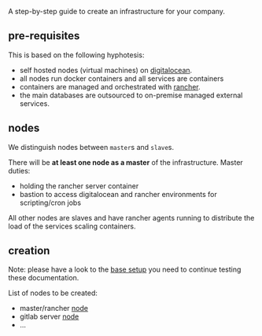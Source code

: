 
A step-by-step guide to create an infrastructure for your company.

## pre-requisites

This is based on the following hyphotesis:
- self hosted nodes (virtual machines) on [digitalocean](http://digitalocean.com/).
- all nodes run docker containers and all services are containers
- containers are managed and orchestrated with [rancher](https://rancher.com/docs/rancher/v1.6/en/).
- the main databases are outsourced to on-premise managed external services.


## nodes

We distinguish nodes between `master`s and `slave`s.

There will be **at least one node as a master** of the infrastructure.
Master duties: 
- holding the rancher server container 
- bastion to access digitalocean and rancher environments for scripting/cron jobs

All other nodes are slaves and have rancher agents running to distribute the load of the services scaling containers.

## creation

Note: please have a look to the [base setup](docs/base.md) you need to continue testing these documentation.

List of nodes to be created:

- master/rancher [node](docs/master.md)
- gitlab server [node](docs/gitlab.md)
- ...

